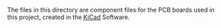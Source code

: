The files in this directory are component files for the PCB boards used in this project, created in the [KiCad](https://www.kicad.org/) Software.